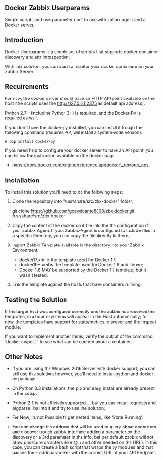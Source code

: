 Docker Zabbix Userparams
------------------------
Simple scripts and userparameter conf to use with zabbix agent and a Docker server.

Introduction
------------

Docker Userparams is a simple set of scripts that supports docker container discovery
and attr introspection.

With this solution, you can start to monitor your docker containers on your Zabbix Server.

Requirements
------------

For now, the docker server should have an HTTP API point available on the host (the scripts uses the http://127.0.0.1:2375 as default api address).

Python 2.7+ (Including Python 3+) is required, and the Docker-Py is required as well.

If you don't have the docker-py installed, you can install it trough the following command (requires PIP, will install a system-wide version):

```
# pip install docker-py

```

If you need help to configure your docker server to have an API point, you can follow the instruction available on the docker page:

 * https://docs.docker.com/engine/reference/api/docker\_remote\_api/

Installation
------------

To install this solution you'll need to do the following steps:

1. Clone the repository into "/usr/share/src/zbx-docker" folder:
    
    git clone https://github.com/gcavalcante8808/zbx-docker.git /usr/share/src/zbx-docker

2. Copy the content of the docker.conf file into the the configuration of your zabbix Agent. If your Zabbix-Agent is configured to include files in a specific Directory, you can copy the file directly to there; 

3. Import Zabbix Template available in the directory into your Zabbix Environment: 

    * docker17.xml is the template used for Docker 1.7;
    * docker19+.xml is the template used for Docker 1.9 and above;
    * Docker 1.8 MAY be supported by the Docker 1.7 template, but it wasn't tested.
    
4. Link the template against the hosts that have containers running.

Testing the Solution
--------------------

If the target host was configured correctly and the zabbix has received the templates, in a hour new items will
appear in the Host automatically; for now, the templates have support for stats/metrics, discover and the inspect module.

If you want to implement another items, verify the output of the command 'docker inspect <CONTAINER>' to see what can be queried about a 
container.

Other Notes
-----------

 * If you are using the Windows 2016 Server with docker support, you can still use this solution; however, you'll need to install python and 
docker-py package.

 * On Python 3.3 installations, the pip and easy\_install are already present in the setup.
 
 * Python 2.6 is not officially supported ... but you can install requests and argparse libs into it and try to use the solution;

 * For Now, Its not Possible to get nested items, like 'State.Running'.

 * You can change the address that will be used to query about containers and discover trough zabbix interface adding a parameter on the discovery or a 3rd parameter in the info, but per default zabbix will not allow unsecure caracters (like @, / and other needed on the URL). In this case, you can create a bash script that wraps the py modules and that passes the --addr parameter with the correct URL of your  API Endpoint.
